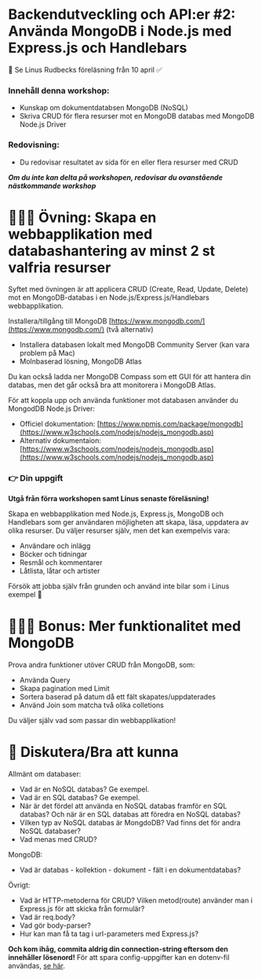 
# Backendutveckling och API:er #2: Använda MongoDB i Node.js med Express.js och Handlebars

👋 Se Linus Rudbecks föreläsning från 10 april ✅ 

### Innehåll denna workshop:

* Kunskap om dokumentdatabsen MongoDB (NoSQL)
* Skriva CRUD för flera resurser mot en MongoDB databas med MongoDB Node.js Driver 

### Redovisning:
* Du redovisar resultatet av sida för en eller flera resurser med CRUD

***Om du inte kan delta på workshopen, redovisar du ovanstående nästkommande workshop***

# 👩🏽‍💻 Övning: Skapa en webbapplikation med databashantering av minst 2 st valfria resurser

Syftet med övningen är att applicera CRUD (Create, Read, Update, Delete) mot en MongoDB-databas i en Node.js/Express.js/Handlebars webbapplikation.

Installera/tillgång till MongoDB [https://www.mongodb.com/](https://www.mongodb.com/) (två alternativ)

* Installera databasen lokalt med MongoDB Community Server (kan vara problem på Mac)
* Molnbaserad lösning, MongoDB Atlas

Du kan också ladda ner MongoDB Compass som ett GUI för att hantera din databas, men det går också bra att monitorera i MongoDB Atlas.

För att koppla upp och använda funktioner mot databasen använder du
MongodDB Node.js Driver:

* Officiel dokumentation: [https://www.npmjs.com/package/mongodb](https://www.w3schools.com/nodejs/nodejs_mongodb.asp)
* Alternativ dokumentaion: [https://www.w3schools.com/nodejs/nodejs_mongodb.asp](https://www.w3schools.com/nodejs/nodejs_mongodb.asp)

### 👉 Din uppgift

**Utgå från förra workshopen samt Linus senaste föreläsning!**

Skapa en webbapplikation med Node.js, Express.js, MongoDB och Handlebars som ger användaren möjligheten att skapa, läsa, uppdatera av olika resurser. Du väljer resurser själv, men det kan exempelvis vara:

* Användare och inlägg
* Böcker och tidningar
* Resmål och kommentarer
* Låtlista, låtar och artister

Försök att jobba själv från grunden och använd inte bilar som i Linus exempel 🙂 


# 👩🏽‍💻 Bonus: Mer funktionalitet med MongoDB

Prova andra funktioner utöver CRUD från MongoDB, som:

* Använda Query
* Skapa pagination med Limit
* Sortera baserad på datum då ett fält skapates/uppdaterades
* Använd Join som matcha två olika colletions

Du väljer själv vad som passar din webbapplikation!


# 💬 Diskutera/Bra att kunna

Allmänt om databaser:

* Vad är en NoSQL databas? Ge exempel.
* Vad är en SQL databas? Ge exempel.
* När är det fördel att använda en NoSQL databas framför en SQL databas? Och när är en SQL databas att föredra en NoSQL databas?
* Vilken typ av NoSQL databas är MongdoDB? Vad finns det för andra NoSQL databaser?
* Vad menas med CRUD?

MongoDB:

* Vad är databas - kollektion - dokument - fält i en dokumentdatabas?

Övrigt:

* Vad är HTTP-metoderna för CRUD? Vilken metod(route) använder man i Express.js för att skicka från formulär?
* Vad är req.body?
* Vad gör body-parser?
* Hur kan man få ta tag i url-parameters med Express.js?

**Och kom ihåg, commita aldrig din connection-string eftersom den innehåller lösenord!**
För att spara config-uppgifter kan en dotenv-fil användas, [se här](https://www.freecodecamp.org/news/how-to-use-node-environment-variables-with-a-dotenv-file-for-node-js-and-npm/). 
